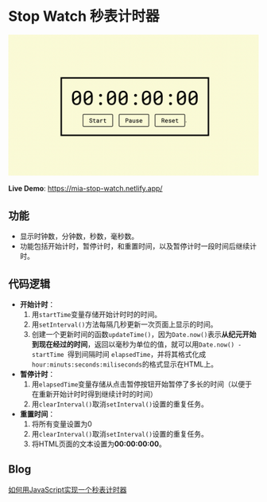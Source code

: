 # Stop Watch 秒表计时器
![](images/stop-watch.png)

**Live Demo**: https://mia-stop-watch.netlify.app/ 

## 功能
- 显示时钟数，分钟数，秒数，毫秒数。
- 功能包括开始计时，暂停计时，和重置时间，以及暂停计时一段时间后继续计时。

## 代码逻辑
- **开始计时**：
    1. 用`startTime`变量存储开始计时时的时间。
    2. 用`setInterval()`方法每隔几秒更新一次页面上显示的时间。
    4. 创建一个更新时间的函数`updateTime()`，因为`Date.now()`表示**从纪元开始到现在经过的时间**，返回以毫秒为单位的值，就可以用`Date.now() - startTime `得到间隔时间 `elapsedTime`，并将其格式化成`hour:minuts:seconds:miliseconds`的格式显示在HTML上。
- **暂停计时**：
    1. 用`elapsedTime`变量存储从点击暂停按钮开始暂停了多长的时间（以便于在重新开始计时时得到继续计时的时间）
    2. 用`clearInterval()`取消`setInterval()`设置的重复任务。
- **重置时间**：
    1. 将所有变量设置为0
    2. 用`clearInterval()`取消`setInterval()`设置的重复任务。
    3. 将HTML页面的文本设置为**00:00:00:00**。

## Blog
[如何用JavaScript实现一个秒表计时器](https://cuttontail.blog/blog/how-to-build-a-stop-watch-in-javascript/)